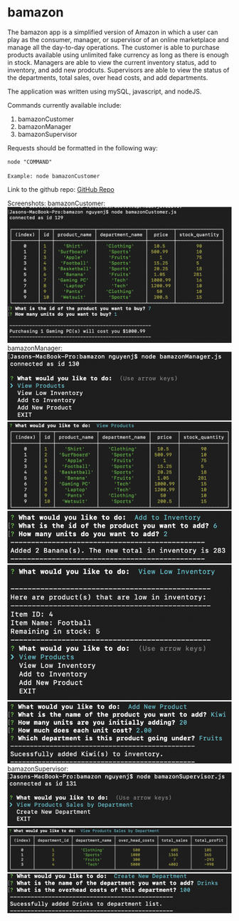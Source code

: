 # bamazon

The bamazon app is a simplified version of Amazon in which a user can play as the consumer, manager, or supervisor of an online marketplace and manage all the day-to-day operations. The customer is able to purchase products available using unlimited fake currency as long as there is enough in stock. Managers are able to view the current inventory status, add to inventory, and add new prodcuts. Supervisors are able to view the status of the departments, total sales, over head costs, and add departments.

The application was written using mySQL, javascript, and nodeJS.

Commands currently available include: 
1) bamazonCustomer
2) bamazonManager
3) bamazonSupervisor

Requests should be formatted in the following way: 

    node "COMMAND"

    Example: node bamazonCustomer

Link to the github repo: [GitHub Repo](https://github.com/nguyenj0215/bamazon)

Screenshots: 
bamazonCustomer:
![bamazonCustomer](images/customerPurchase.png)
bamazonManager:
![bamazonManager](images/managerList.png)
![bamazonManager](images/managerView.png)
![bamazonManager](images/managerAdd.png)
![bamazonManager](images/managerLow.png)
![bamazonManager](images/managerProduct.png)
bamazonSupervisor:
![bamazonSupervisor](images/supervisorList.png)
![bamazonSupervisor](images/supervisorView.png)
![bamazonSupervisor](images/supervisorAdd.png)



